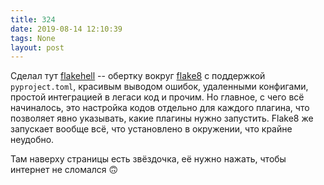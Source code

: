```yaml
---
title: 324
date: 2019-08-14 12:10:39
tags: None
layout: post
---
```


Сделал тут [flakehell](https://github.com/life4/flakehell) -- обертку вокруг [flake8](https://t.me/itgram_channel/304) c поддержкой `pyproject.toml`, красивым выводом ошибок, удаленными конфигами, простой интеграцией в легаси код и прочим. Но главное, с чего всё начиналось, это настройка кодов отдельно для каждого плагина, что позволяет явно указывать, какие плагины нужно запустить. Flake8 же запускает вообще всё, что установлено в окружении, что крайне неудобно.

Там наверху страницы есть звёздочка, её нужно нажать, чтобы интернет не сломался 🙃

